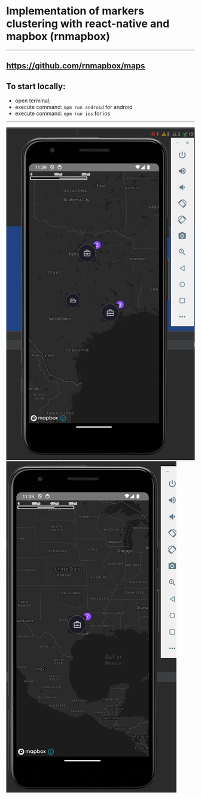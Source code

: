 
# Implementation of markers clustering with react-native and mapbox (rnmapbox)
***
## https://github.com/rnmapbox/maps

## To start locally:
- open terminal;
- execute command: ```npm run android``` for android
- execute command: ```npm run ios``` for ios
***
![img.png](img.png)
![img_1.png](img_1.png)
